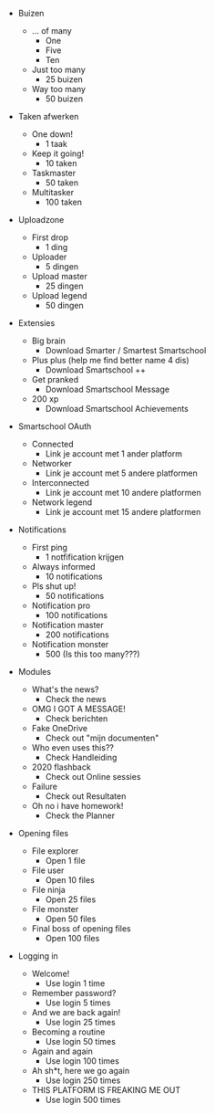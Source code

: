 - Buizen    
    - ... of many
        - One
        - Five
        - Ten
    - Just too many
        - 25 buizen
    - Way too many
        - 50 buizen

- Taken afwerken
    - One down!
        - 1 taak
    - Keep it going!
        - 10 taken
    - Taskmaster
        - 50 taken
    - Multitasker
        - 100 taken

- Uploadzone
    - First drop
        - 1 ding
    - Uploader
        - 5 dingen
    - Upload master
        - 25 dingen
    - Upload legend
        - 50 dingen

- Extensies
    - Big brain
        - Download Smarter / Smartest Smartschool
    - Plus plus (help me find better name 4 dis)
        - Download Smartschool ++
    - Get pranked
        - Download Smartschool Message
    - 200 xp
        - Download Smartschool Achievements

- Smartschool OAuth
    - Connected
        - Link je account met 1 ander platform
    - Networker
        - Link je account met 5 andere platformen
    - Interconnected
        - Link je account met 10 andere platformen
    - Network legend
        - Link je account met 15 andere platformen

- Notifications
    - First ping
        - 1 notfification krijgen
    - Always informed 
        - 10 notifications
    - Pls shut up!
        - 50 notifications
    - Notification pro
        - 100 notifications
    - Notification master
        - 200 notifications
    - Notification monster
        - 500 (Is this too many???)

- Modules
    - What's the news?
        - Check the news
    - OMG I GOT A MESSAGE!
        - Check berichten
    - Fake OneDrive
        - Check out "mijn documenten"
    - Who even uses this??
        - Check Handleiding
    - 2020 flashback
        - Check out Online sessies
    - Failure
        - Check out Resultaten
    - Oh no i have homework!
        - Check the Planner

- Opening files
    - File explorer
        - Open 1 file
    - File user
        - Open 10 files
    - File ninja 
        - Open 25 files
    - File monster
        - Open 50 files
    - Final boss of opening files
        - Open 100 files

- Logging in
    - Welcome!
        - Use login 1 time
    - Remember password?
        - Use login 5 times
    - And we are back again!
        - Use login 25 times
    - Becoming a routine
        - Use login 50 times
    - Again and again
        - Use login 100 times
    - Ah sh*t, here we go again
        - Use login 250 times
    - THIS PLATFORM IS FREAKING ME OUT
        - Use login 500 times